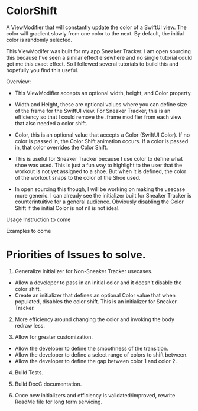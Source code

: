 # ColorShift

A ViewModifier that will constantly update the color of a SwiftUI view. The color will gradient slowly from one color to the next. By default, the initial color is randomly selected.

This ViewModifer was built for my app Sneaker Tracker. I am open sourcing this because I've seen a similar effect elsewhere and no single tutorial could get me this exact effect. So I followed several tutorials to build this and hopefully you find this useful. 

Overview:
- This ViewModifier accepts an optional width, height, and Color property. 

- Width and Height, these are optional values where you can define size of the frame for the SwiftUI view. For Sneaker Tracker, this is an efficiency so that I could remove the .frame modifier from each view that also needed a color shift. 

- Color, this is an optional value that accepts a Color (SwiftUI Color). If no color is passed in, the Color Shift animation occurs. If a color is passed in, that color overrides the Color Shift. 
- This is useful for Sneaker Tracker because I use color to define what shoe was used. This is just a fun way to highlight to the user that the workout is not yet assigned to a shoe. But when it is defined, the color of the workout snaps to the color of the Shoe used.   
- In open sourcing this though, I will be working on making the usecase more generic. I can already see the initializer built for Sneaker Tracker is counterintuitive for a general audience. Obviously disabling the Color Shift if the initial Color is not nil is not ideal.

Usage Instruction to come

Examples to come

# Priorities of Issues to solve.
1. Generalize initializer for Non-Sneaker Tracker usecases.
- Allow a developer to pass in an initial color and it doesn't disable the color shift.
- Create an initializer that defines an optional Color value that when populated, disables the color shift. This is an initializer for Sneaker Tracker. 

2. More efficiency around changing the color and invoking the body redraw less. 

3. Allow for greater customization.
- Allow the developer to define the smoothness of the transition.
- Allow the developer to define a select range of colors to shift between. 
- Allow the developer to define the gap between color 1 and color 2.  

4. Build Tests.

5. Build DocC documentation. 

6. Once new initializers and efficiency is validated/improved, rewrite ReadMe file for long term servicing. 
